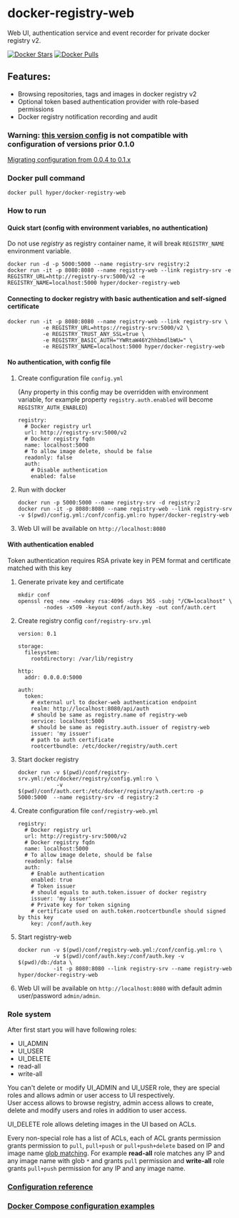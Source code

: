 # docker-registry-web

Web UI, authentication service and event recorder for private docker registry v2.

[![Docker Stars](https://img.shields.io/docker/stars/hyper/docker-registry-web.svg?maxAge=86400)](https://hub.docker.com/r/hyper/docker-registry-web/) [![Docker Pulls](https://img.shields.io/docker/pulls/hyper/docker-registry-web.svg?maxAge=86400)](https://hub.docker.com/r/hyper/docker-registry-web/)

## Features:

  * Browsing repositories, tags and images in docker registry v2
  * Optional token based authentication provider with role-based permissions
  * Docker registry notification recording and audit

### Warning: [this version config](https://github.com/mkuchin/docker-registry-web/blob/master/web-app/WEB-INF/config.yml) is not compatible with configuration of versions prior 0.1.0
   [Migrating configuration from 0.0.4 to 0.1.x](https://github.com/mkuchin/docker-registry-web/wiki/Migrating-configuration) 

### Docker pull command
    
    docker pull hyper/docker-registry-web
        
### How to run

#### Quick start (config with environment variables, no authentication)

Do not use _registry_ as registry container name, it will break `REGISTRY_NAME` environment variable.
     
    docker run -d -p 5000:5000 --name registry-srv registry:2
    docker run -it -p 8080:8080 --name registry-web --link registry-srv -e REGISTRY_URL=http://registry-srv:5000/v2 -e REGISTRY_NAME=localhost:5000 hyper/docker-registry-web 

#### Connecting to docker registry with basic authentication and self-signed certificate
    docker run -it -p 8080:8080 --name registry-web --link registry-srv \
               -e REGISTRY_URL=https://registry-srv:5000/v2 \
               -e REGISTRY_TRUST_ANY_SSL=true \
               -e REGISTRY_BASIC_AUTH="YWRtaW46Y2hhbmdlbWU=" \
               -e REGISTRY_NAME=localhost:5000 hyper/docker-registry-web
    

#### No authentication, with config file
 
 1. Create configuration file `config.yml`
    
    (Any property in this config may be overridden with environment variable, for example
     property `registry.auth.enabled` will become `REGISTRY_AUTH_ENABLED`)   
      
        registry:
          # Docker registry url
          url: http://registry-srv:5000/v2
          # Docker registry fqdn
          name: localhost:5000
          # To allow image delete, should be false
          readonly: false
          auth:
            # Disable authentication
            enabled: false
      
 2. Run with docker
        
        docker run -p 5000:5000 --name registry-srv -d registry:2
        docker run -it -p 8080:8080 --name registry-web --link registry-srv -v $(pwd)/config.yml:/conf/config.yml:ro hyper/docker-registry-web

 3. Web UI will be available on `http://localhost:8080` 
  
#### With authentication enabled

 Token authentication requires RSA private key in PEM format and certificate matched with this key
 
 1. Generate private key and certificate
        
        mkdir conf
        openssl req -new -newkey rsa:4096 -days 365 -subj "/CN=localhost" \
                -nodes -x509 -keyout conf/auth.key -out conf/auth.cert
 
 2. Create registry config `conf/registry-srv.yml`
        
        version: 0.1    
        
        storage:
          filesystem:
            rootdirectory: /var/lib/registry
            
        http:
          addr: 0.0.0.0:5000   
            
        auth:
          token:
            # external url to docker-web authentication endpoint
            realm: http://localhost:8080/api/auth
            # should be same as registry.name of registry-web
            service: localhost:5000
            # should be same as registry.auth.issuer of registry-web
            issuer: 'my issuer'
            # path to auth certificate
            rootcertbundle: /etc/docker/registry/auth.cert
            
 3. Start docker registry
         
        docker run -v $(pwd)/conf/registry-srv.yml:/etc/docker/registry/config.yml:ro \
                    -v $(pwd)/conf/auth.cert:/etc/docker/registry/auth.cert:ro -p 5000:5000  --name registry-srv -d registry:2    
                         
 4. Create configuration file `conf/registry-web.yml`
        
        registry:
          # Docker registry url
          url: http://registry-srv:5000/v2
          # Docker registry fqdn
          name: localhost:5000
          # To allow image delete, should be false
          readonly: false
          auth:
            # Enable authentication
            enabled: true
            # Token issuer
            # should equals to auth.token.issuer of docker registry
            issuer: 'my issuer'
            # Private key for token signing
            # certificate used on auth.token.rootcertbundle should signed by this key
            key: /conf/auth.key
     
 5. Start registry-web
 
        docker run -v $(pwd)/conf/registry-web.yml:/conf/config.yml:ro \
                   -v $(pwd)/conf/auth.key:/conf/auth.key -v $(pwd)/db:/data \
                   -it -p 8080:8080 --link registry-srv --name registry-web hyper/docker-registry-web
 
 6. Web UI will be available on `http://localhost:8080` with default admin user/password `admin/admin`.
 
### Role system 
 
After first start you will have following roles:

- UI_ADMIN
- UI_USER
- UI_DELETE
- read-all
- write-all

You can't delete or modify UI_ADMIN and UI_USER role, they are special roles and allows admin or user access to UI respectively.  
User access allows to browse registry, admin access allows to create, delete and modify users and roles in addition to user access.

UI_DELETE role allows deleting images in the UI based on ACLs. 

Every non-special role has a list of ACLs, each of ACL grants permission grants permission to `pull`, `pull+push` or `pull+push+delete` 
based on IP and image name [glob matching](https://github.com/mkuchin/docker-registry-web/wiki/Glob-matching).
For example **read-all** role matches any IP and any image name with glob `*` and grants `pull` permission and
**write-all** role grants `pull+push` permission for any IP and any image name. 

### [Configuration reference](https://github.com/mkuchin/docker-registry-web/blob/master/web-app/WEB-INF/config.yml)

### [Docker Compose configuration examples](https://github.com/mkuchin/docker-registry-web/tree/master/examples)
